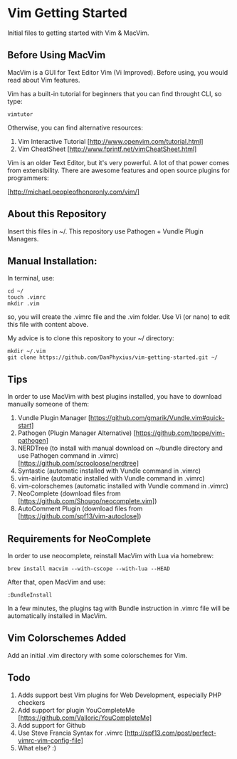 Vim Getting Started
======

Initial files to getting started with Vim & MacVim.

## Before Using MacVim


MacVim is a GUI for Text Editor Vim (Vi Improved).
Before using, you would read about Vim features.

Vim has a built-in tutorial for beginners that you can find throught CLI, so type:

```vim
vimtutor
```

Otherwise, you can find alternative resources:

1. Vim Interactive Tutorial [http://www.openvim.com/tutorial.html]
2. Vim CheatSheet [http://www.fprintf.net/vimCheatSheet.html]


Vim is an older Text Editor, but it's very powerful. A lot of that power comes from extensibility. 
There are awesome features and open source plugins for programmers:

[http://michael.peopleofhonoronly.com/vim/] 


## About this Repository

Insert this files in ~/.
This repository use Pathogen + Vundle Plugin Managers.


## Manual Installation: 

In terminal, use:

```vim
cd ~/
touch .vimrc
mkdir .vim
```

so, you will create the .vimrc file and the .vim folder. Use Vi (or nano) to edit this file with content above.

My advice is to clone this repository to your ~/ directory:

```vim
mkdir ~/.vim
git clone https://github.com/DanPhyxius/vim-getting-started.git ~/
```

## Tips

In order to use MacVim with best plugins installed, you have to download manually someone of them:

1. Vundle Plugin Manager [https://github.com/gmarik/Vundle.vim#quick-start]
2. Pathogen (Plugin Manager Alternative) [https://github.com/tpope/vim-pathogen]
3. NERDTree (to install with manual download on ~/bundle directory and use Pathogen command in .vimrc) [https://github.com/scrooloose/nerdtree]
4. Syntastic (automatic installed with Vundle command in .vimrc)
5. vim-airline  (automatic installed with Vundle command in .vimrc)
6. vim-colorschemes  (automatic installed with Vundle command in .vimrc)
7. NeoComplete (download files from [https://github.com/Shougo/neocomplete.vim])
8. AutoComment Plugin (download files from [https://github.com/spf13/vim-autoclose])
 
## Requirements for NeoComplete

In order to use neocomplete, reinstall MacVim with Lua via homebrew:

```vim
brew install macvim --with-cscope --with-lua --HEAD
```

After that, open MacVim and use:

```vim
:BundleInstall
```

In a few minutes, the plugins tag with Bundle instruction in .vimrc file will be automatically installed in MacVim.

## Vim Colorschemes Added

Add an initial .vim directory with some colorschemes for Vim.

## Todo

1. Adds support best Vim plugins for Web Development, especially PHP checkers
2. Add support for plugin YouCompleteMe [https://github.com/Valloric/YouCompleteMe] 
3. Add support for Github
4. Use Steve Francia Syntax for .vimrc [http://spf13.com/post/perfect-vimrc-vim-config-file]
5. What else? :)
